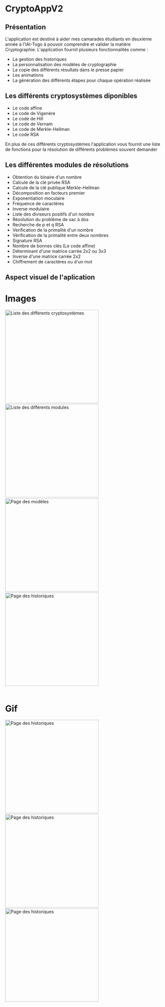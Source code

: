 # CryptoAppV2
## Présentation
L'application est destiné à aider mes camarades étudiants en deuxième année à l'IAI-Togo à pouvoir comprendre et valider la matière Cryptographie.
L'application fournit plusieurs fonctionnalités comme :
- La gestion des historiques
- La personnalisation des modèles de cryptographie
- La copie des différents résultats dans le presse papier
- Les animations
- La génération des différents étapes pour chaque opération réalisée

## Les différents cryptosystèmes diponibles
- Le code affine
- Le code de Vigenère
- Le code de Hill
- Le code de Vernam
- Le code de Merkle-Hellman
- Le code RSA

En plus de ces différents cryptosystèmes l'application vous fournit une liste de fonctions pour la résolution de différents problèmes souvent demander

## Les différentes modules de résolutions
- Obtention du binaire d'un nombre
- Calcule de la clé privée RSA
- Calcule de la clé publique Merkle-Hellman
- Décomposition en facteurs premier
- Exponentiation moculaire
- Fréquence de caractères
- Inverse modulaire
- Liste des diviseurs positifs d'un nombre
- Résolution du problème de sac à dos
- Recherche de p et q RSA
- Verification de la primalité d'un nombre
- Vérification de la primalité entre deux nombres
- Signature RSA
- Nombre de bonnes clés (Le code affine)
- Déterminant d'une matrice carrée 2x2 ou 3x3
- Inverse d'une matrice carrée 2x2
- Chiffrement de caractères ou d'un mot


## Aspect visuel de l'aplication
# Images
<div class="row">
   <div class="col-lg-12">
              <img src="https://user-images.githubusercontent.com/99556348/192757222-8c64e494-934a-45be-9cfd-8459b1872420.jpg" width="300" heigth="200"title="djdkjkdj" alt="Liste des différents cryptosystèmes"/> &nbsp;&nbsp;&nbsp;&nbsp;&nbsp;&nbsp;&nbsp;
         <img src="https://drive.google.com/uc?export=download&id=1VdNUiemscy4bSoeOnkKmniiIJr-1RspL" width="300" heigth="200" title="djdkjkdj" alt="Liste des différents modules"/> &nbsp;&nbsp;&nbsp;&nbsp;&nbsp;&nbsp;&nbsp;
       <img src="https://drive.google.com/uc?export=download&id=1V_a6g_urTy9s09_c-5SyOFsKNuBxjOVT" width="300" heigth="200" title="djdkjkdj" alt="Page des modèles"/>  &nbsp;&nbsp;&nbsp;&nbsp;&nbsp;&nbsp;&nbsp;
        <img src="https://drive.google.com/uc?export=download&id=1WD5Y8zZt63gYeLwUYS-rpfPyQKx9ogQd" width="300" heigth="200" class="card-img-top" title="djdkjkdj" alt="Page des historiques" />
  </div>
<div/>
&nbsp;&nbsp;&nbsp;&nbsp;&nbsp;&nbsp;
   
# Gif
   <div class="row">
      <div class="col-lg-12">
      <img src="https://drive.google.com/uc?export=download&id=1W2l3JcoCXXf_DmYTjobLRIgGu8beD_fE" width="300" heigth="200" class="card-img-top" title="djdkjkdj" alt="Page des historiques" /> &nbsp;&nbsp;&nbsp;&nbsp;&nbsp;&nbsp;&nbsp;
       <img src="https://drive.google.com/uc?export=download&id=1W2l3JcoCXXf_DmYTjobLRIgGu8beD_fE" width="300" heigth="200" class="card-img-top" title="djdkjkdj" alt="Page des historiques" />  &nbsp;&nbsp;&nbsp;&nbsp;&nbsp;&nbsp;&nbsp;
        <img src="https://drive.google.com/uc?export=download&id=1W2l3JcoCXXf_DmYTjobLRIgGu8beD_fE" width="300" heigth="200" class="card-img-top" title="djdkjkdj" alt="Page des historiques" />
      </div>
  </div>
   
